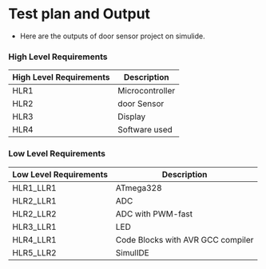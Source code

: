 # Test plan and Output

* Here are the outputs of door sensor project on simulide.

### High Level Requirements
| High Level Requirements      | Description |
| ----------- | ----------- |
| HLR1      | Microcontroller   |
| HLR2   | door Sensor|
| HLR3  | Display|
| HLR4   | Software used|

### Low Level Requirements
| Low Level Requirements      | Description |
| ----------- | ----------- |
| HLR1_LLR1   | ATmega328     |
| HLR2_LLR1   |  ADC|
| HLR2_LLR2   | ADC with PWM-fast|
| HLR3_LLR1   |LED|
| HLR4_LLR1   | Code Blocks with AVR GCC compiler |
| HLR5_LLR2   | SimulIDE |
